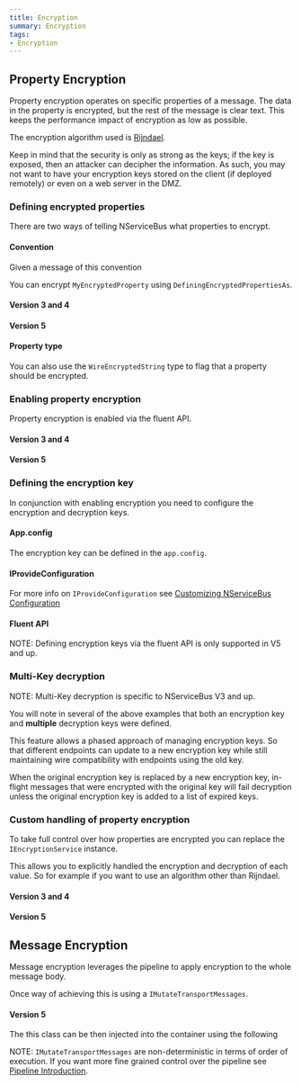 ```yaml
---
title: Encryption
summary: Encryption
tags:
- Encryption
---
```


## Property Encryption

Property encryption operates on specific properties of a message. The data in the property is encrypted, but the rest of the message is clear text. This keeps the performance impact of encryption as low as possible. 

The encryption algorithm used is [Rijndael](http://msdn.microsoft.com/en-us/library/system.security.cryptography.rijndael.aspx).

Keep in mind that the security is only as strong as the keys; if the key is exposed, then an attacker can decipher the information. As such, you may not want to have your encryption keys stored on the client (if deployed remotely) or even on a web server in the DMZ. 

### Defining encrypted properties

There are two ways of telling NServiceBus what properties to encrypt.

#### Convention 

Given a message of this convention 

<!-- import MessageForEncryptionConventionV5 -->

You can encrypt `MyEncryptedProperty` using `DefiningEncryptedPropertiesAs`.

#### Version 3 and 4

<!-- import DefiningEncryptedPropertiesAsV4 -->

#### Version 5

<!-- import DefiningEncryptedPropertiesAsV5 --> 

#### Property type

You can also use the `WireEncryptedString` type to flag that a property should be encrypted.

<!-- import MessageWithEncryptedPropertyV3 --> 

### Enabling property encryption

Property encryption is enabled via the fluent API.

#### Version 3 and 4

<!-- import EncryptionServiceSimpleV4 -->

#### Version 5

<!-- import EncryptionServiceSimpleV5 --> 

### Defining the encryption key

In conjunction with enabling encryption you need to configure the encryption and decryption keys.

#### App.config

The encryption key can be defined in the `app.config`.

<!-- import EncryptionFromAppConfigV5 --> 
 
#### IProvideConfiguration

<!-- import EncryptionFromIProvideConfigurationV5 -->

For more info on `IProvideConfiguration` see [Customizing NServiceBus Configuration](customizing-nservicebus-configuration.md)

#### Fluent API

NOTE: Defining encryption keys via the fluent API is only supported in V5 and up. 

<!-- import EncryptionFromFluentAPIV5 -->

### Multi-Key decryption 

NOTE: Multi-Key decryption is specific to NServiceBus V3 and up.

You will note in several of the above examples that both an encryption key and **multiple** decryption keys were defined.

This feature allows a phased approach of managing encryption keys. So that different endpoints can update to a new encryption key while still maintaining wire compatibility with endpoints using the old key.

When the original encryption key is replaced by a new encryption key, in-flight messages that were encrypted with the original key will fail decryption unless the original encryption key is added to a list of expired keys. 

### Custom handling of property encryption

To take full control over how properties are encrypted you can replace the `IEncryptionService` instance.

This allows you to explicitly handled the encryption and decryption of each value. So for example if you want to use an algorithm other than Rijndael.

#### Version 3 and 4

<!-- import EncryptionFromIEncryptionServiceV4 -->

#### Version 5 

<!-- import EncryptionFromIEncryptionServiceV5 -->

## Message Encryption

Message encryption leverages the pipeline to apply encryption to the whole message body.

Once way of achieving this is using a `IMutateTransportMessages`.

#### Version 5

<!-- import MessageBodyEncryptorV5 -->

The this class can be then injected into the container using the following

<!-- import UsingMessageBodyEncryptorV5 -->

NOTE: `IMutateTransportMessages` are non-deterministic in terms of order of execution. If you want more fine grained control over the pipeline see [Pipeline Introduction](nservicebus-pipeline-intro.md).